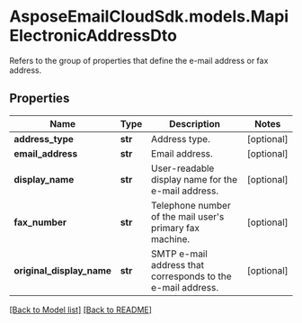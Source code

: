 # AsposeEmailCloudSdk.models.MapiElectronicAddressDto

Refers to the group of properties that define the e-mail address or fax address.             

## Properties
Name | Type | Description | Notes
------------ | ------------- | ------------- | -------------
**address_type** |**str** |Address type.              |[optional] 
**email_address** |**str** |Email address.              |[optional] 
**display_name** |**str** |User-readable display name for the e-mail address.              |[optional] 
**fax_number** |**str** |Telephone number of the mail user&#39;s primary fax machine.              |[optional] 
**original_display_name** |**str** |SMTP e-mail address that  corresponds to the e-mail address.              |[optional] 




[[Back to Model list]](Models.md) [[Back to README]](README.md)

